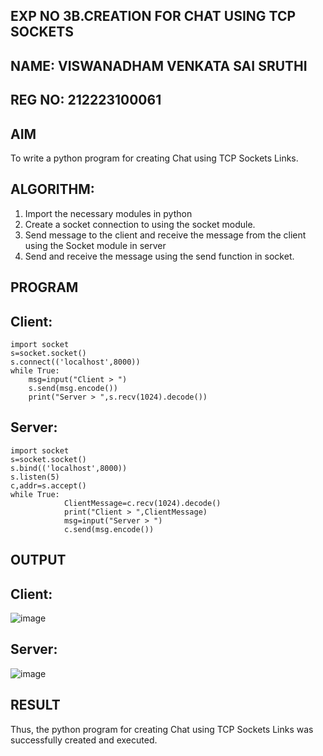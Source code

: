 ## EXP NO 3B.CREATION FOR CHAT USING TCP SOCKETS

## NAME: VISWANADHAM VENKATA SAI SRUTHI
## REG NO: 212223100061

## AIM
To write a python program for creating Chat using TCP Sockets Links.
## ALGORITHM:
1. Import the necessary modules in python
2. Create a socket connection to using the socket module.
3. Send message to the client and receive the message from the client using the Socket module in
 server
4. Send and receive the message using the send function in socket.
## PROGRAM
## Client:

```
import socket 
s=socket.socket() 
s.connect(('localhost',8000)) 
while True: 
    msg=input("Client > ") 
    s.send(msg.encode()) 
    print("Server > ",s.recv(1024).decode())
```
## Server:

``` 
import socket 
s=socket.socket() 
s.bind(('localhost',8000)) 
s.listen(5) 
c,addr=s.accept() 
while True: 
            ClientMessage=c.recv(1024).decode() 
            print("Client > ",ClientMessage) 
            msg=input("Server > ") 
            c.send(msg.encode())
```

## OUTPUT
## Client:

![image](https://github.com/sruthiviswanadham/3b_CHAT_USING_TCP_SOCKETS/assets/151760421/c7b4843e-b47e-41d7-a691-a9370617da58)

## Server:


![image](https://github.com/sruthiviswanadham/3b_CHAT_USING_TCP_SOCKETS/assets/151760421/303b69e5-8be6-4764-93ee-45d63a459f17)


## RESULT
Thus, the python program for creating Chat using TCP Sockets Links was successfully 
created and executed.
